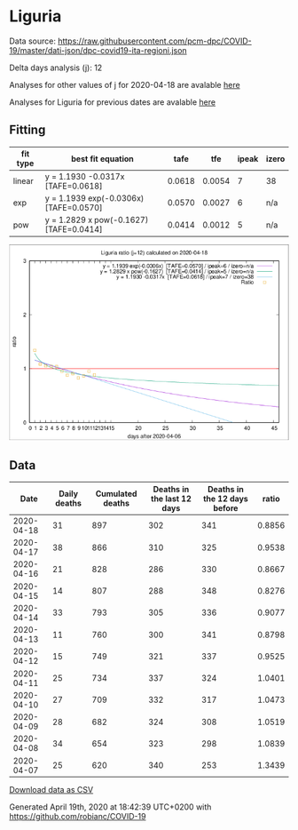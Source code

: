 # Liguria

Data source: https://raw.githubusercontent.com/pcm-dpc/COVID-19/master/dati-json/dpc-covid19-ita-regioni.json

Delta days analysis (j): 12

Analyses for other values of j for 2020-04-18 are avalable [here](../2020-04-18/README.md)

Analyses for Liguria for previous dates are avalable [here](../README.md)

## Fitting 
|fit type|best fit equation|tafe|tfe|ipeak|izero|
|-------|-----|--------|------|---|---|
|linear|y = 1.1930 -0.0317x  [TAFE=0.0618]|0.0618|0.0054|7|38|
|exp|y = 1.1939 exp(-0.0306x)  [TAFE=0.0570]|0.0570|0.0027|6|n/a|
|pow|y = 1.2829 x pow(-0.1627)  [TAFE=0.0414]|0.0414|0.0012|5|n/a|

![Plot](COVID-19_liguria_j12_2020-04-18.png)

## Data
|Date|Daily deaths|Cumulated deaths|Deaths in the last 12 days|Deaths in the 12 days before|ratio|
|----|----------|-----------|-------|--------------------|-----|
|2020-04-18|31|897|302|341|0.8856|
|2020-04-17|38|866|310|325|0.9538|
|2020-04-16|21|828|286|330|0.8667|
|2020-04-15|14|807|288|348|0.8276|
|2020-04-14|33|793|305|336|0.9077|
|2020-04-13|11|760|300|341|0.8798|
|2020-04-12|15|749|321|337|0.9525|
|2020-04-11|25|734|337|324|1.0401|
|2020-04-10|27|709|332|317|1.0473|
|2020-04-09|28|682|324|308|1.0519|
|2020-04-08|34|654|323|298|1.0839|
|2020-04-07|25|620|340|253|1.3439|

[Download data as CSV](COVID-19_liguria_j12_2020-04-18.csv)

Generated April 19th, 2020 at 18:42:39 UTC+0200 with https://github.com/robianc/COVID-19
